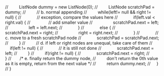 //         ListNode dummy = new ListNode(0);
//         ListNode scratchPad = dummy;
//         // b. normal appending
//         while(left!= null && right != null) {
//             // exception, compare the values here
//             if(left.val < right.val) {
//                // add smaller value
//                 scratchPad.next = left;
//                 left = left.next;
//             }
//             else {
//                 scratchPad.next = right;
//                 right = right.next;
//             }
//             // c. move to a fresh scratchPad node
//             scratchPad = scratchPad.next;
//         }
//         // d. if left or right nodes are unequal, take care of them
//         if(left != null) {
//             // it is still not done
//             scratchPad.next = left;
//         }
//         if(right != null) {
//             scratchPad.next = right;
//         }
//        /* e. finally return the dummy node,
//         don't return the 0th value as it is empty, return from the next value */
//         return dummy.next;
//     }
// }
​